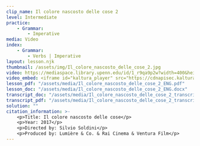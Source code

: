 ```yaml
---
clip_name: Il colore nascosto delle cose 2
level: Intermediate
practice: 
    - Grammar: 
        - Imperative
media: Video
index: 
    - Grammar: 
        - Verbs | Imperative
layout: lesson.njk
thumbnail: /assets/img/Il_colore_nascosto_delle_cose_2.jpg
video: https://mediaspace.library.upenn.edu/id/1_r9qa9p2w?width=400&height=285&playerId=52628472
video_embed: <iframe id="kaltura_player" src="https://cdnapisec.kaltura.com/p/1147242/sp/114724200/embedIframeJs/uiconf_id/9757771/partner_id/1147242?iframeembed=true&playerId=kaltura_player&entry_id=1_r9qa9p2w&flashvars[streamerType]=auto&amp;flashvars[localizationCode]=en&amp;flashvars[sideBarContainer.plugin]=true&amp;flashvars[sideBarContainer.position]=left&amp;flashvars[sideBarContainer.clickToClose]=true&amp;flashvars[chapters.plugin]=true&amp;flashvars[chapters.layout]=vertical&amp;flashvars[chapters.thumbnailRotator]=false&amp;flashvars[streamSelector.plugin]=true&amp;flashvars[EmbedPlayer.SpinnerTarget]=videoHolder&amp;flashvars[dualScreen.plugin]=true&amp;flashvars[Kaltura.addCrossoriginToIframe]=true&amp;&wid=1_84wcm42t" width="400" height="285" allowfullscreen webkitallowfullscreen mozAllowFullScreen allow="autoplay *; fullscreen *; encrypted-media *" sandbox="allow-downloads allow-forms allow-same-origin allow-scripts allow-top-navigation allow-pointer-lock allow-popups allow-modals allow-orientation-lock allow-popups-to-escape-sandbox allow-presentation allow-top-navigation-by-user-activation" frameborder="0" title="Il_colore_nascosto_delle_cose_2"></iframe>
lesson_pdf: "/assets/media/Il_colore_nascosto_delle_cose_2_ENG.pdf"
lesson_doc: "/assets/media/Il_colore_nascosto_delle_cose_2_ENG.docx"
transcript_doc: "/assets/media/Il_colore_nascosto_delle_cose_2_transcript_ENG.docx"
transcript_pdf: "/assets/media/Il_colore_nascosto_delle_cose_2_transcript_ENG.pdf"
solution: ""
citation_information: >- 
    <p>Title: Il colore nascosto delle cose</p>
    <p>Year: 2017</p>
    <p>Directed by: Silvio Soldini</p>
    <p>Produced by: Lumière & Co. & Rai Cinema & Ventura Film</p>
---
```

